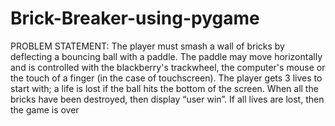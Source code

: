 # Brick-Breaker-using-pygame
PROBLEM STATEMENT:
The player must smash a wall of bricks by deflecting a bouncing ball with a paddle. The paddle may move horizontally and is controlled with the blackberry's trackwheel, the computer's mouse or the touch of a finger (in the case of touchscreen). The player gets 3 lives to start with; a life is lost if the ball hits the bottom of the screen. When all the bricks have been destroyed, then display “user win”. If all lives are lost, then the game is over
